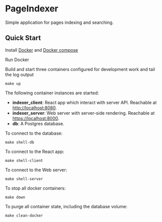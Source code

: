 # PageIndexer
Simple application for pages indexing and searching.

## Quick Start

Install [Docker](https://www.docker.com/community-edition#/download) and [Docker compose](https://docs.docker.com/compose/install/)

Run Docker

Build and start three containers configured for development work and tail the log output

    make up

The following container instances are started:

* **indexer_client**: React app which interact with server API. Reachable at [http://localhost:8080]().
* **indexer_server**: Web server with server-side rendering. Reachable at [https://localhost:8000]().
* **db**: A Postgres database.

To connect to the database:

    make shell-db

To connect to the React app:

    make shell-client

To connect to the Web server:

    make shell-server

To stop all docker containers:

    make down

To purge all container state, including the database volume:

    make clean-docker
